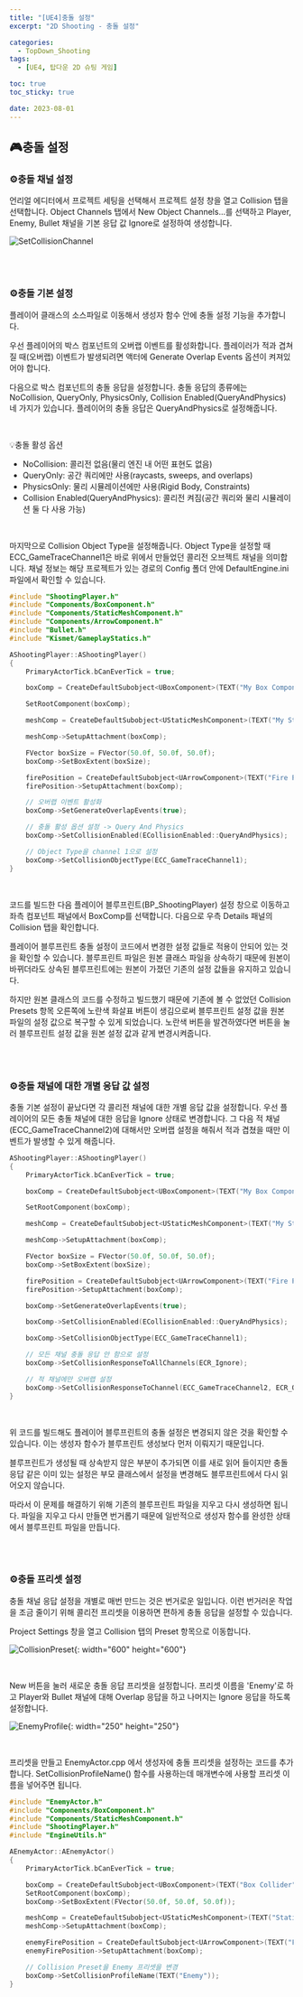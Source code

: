 ```yaml
---
title: "[UE4]충돌 설정"
excerpt: "2D Shooting - 충돌 설정"

categories:
  - TopDown_Shooting
tags:
  - [UE4, 탑다운 2D 슈팅 게임]

toc: true
toc_sticky: true

date: 2023-08-01
---
```


## 🎮충돌 설정
### ⚙️충돌 채널 설정
언리얼 에디터에서 프로젝트 세팅을 선택해서 프로젝트 설정 창을 열고 Collision 탭을 선택합니다. Object Channels 탭에서 New Object Channels...를 선택하고 Player, Enemy, Bullet 채널을 기본 응답 값 Ignore로 설정하여 생성합니다.

![SetCollisionChannel](/assets/images/2DShooting/SetCollisionChannel.png)

<br><br>

### ⚙️충돌 기본 설정
플레이어 클래스의 소스파일로 이동해서 생성자 함수 안에 충돌 설정 기능을 추가합니다. 

우선 플레이어의 박스 컴포넌트의 오버랩 이벤트를 활성화합니다. 플레이러가 적과 겹쳐질 때(오버랩) 이벤트가 발생되려면 액터에 Generate Overlap Events 옵션이 켜져있어야 합니다.

다음으로 박스 컴포넌트의 충돌 응답을 설정합니다. 충돌 응답의 종류에는 NoCollision, QueryOnly, PhysicsOnly, Collision Enabled(QueryAndPhysics) 네 가지가 있습니다. 플레이어의 충돌 응답은 QueryAndPhysics로 설정해줍니다.

<br>

💡충돌 활성 옵션
* NoCollision: 콜리전 없음(물리 엔진 내 어떤 표현도 없음)
* QueryOnly: 공간 쿼리에만 사용(raycasts, sweeps, and overlaps)
* PhysicsOnly: 물리 시뮬레이션에만 사용(Rigid Body, Constraints)
* Collision Enabled(QueryAndPhysics): 콜리전 켜짐(공간 쿼리와 물리 시뮬레이션 둘 다 사용 가능)

<br>

마지막으로 Collision Object Type을 설정해줍니다. Object Type을 설정할 때 ECC_GameTraceChannel1은 바로 위에서 만들었던 콜리전 오브젝트 채널을 의미합니다. 채널 정보는 해당 프로젝트가 있는 경로의 Config 폴더 안에 DefaultEngine.ini 파일에서 확인할 수 있습니다.

```cpp
#include "ShootingPlayer.h"
#include "Components/BoxComponent.h"
#include "Components/StaticMeshComponent.h"
#include "Components/ArrowComponent.h"
#include "Bullet.h"
#include "Kismet/GameplayStatics.h"

AShootingPlayer::AShootingPlayer()
{
	PrimaryActorTick.bCanEverTick = true;

	boxComp = CreateDefaultSubobject<UBoxComponent>(TEXT("My Box Component"));

	SetRootComponent(boxComp);

	meshComp = CreateDefaultSubobject<UStaticMeshComponent>(TEXT("My Static Mesh"));

	meshComp->SetupAttachment(boxComp);

	FVector boxSize = FVector(50.0f, 50.0f, 50.0f);
	boxComp->SetBoxExtent(boxSize);

	firePosition = CreateDefaultSubobject<UArrowComponent>(TEXT("Fire Position"));
	firePosition->SetupAttachment(boxComp);

	// 오버랩 이벤트 활성화
	boxComp->SetGenerateOverlapEvents(true);

	// 충돌 활성 옵션 설정 -> Query And Physics
	boxComp->SetCollisionEnabled(ECollisionEnabled::QueryAndPhysics);

	// Object Type을 channel 1으로 설정
	boxComp->SetCollisionObjectType(ECC_GameTraceChannel1);
}
```

<br>

코드를 빌드한 다음 플레이어 블루프린트(BP_ShootingPlayer) 설정 창으로 이동하고 좌측 컴포넌트 패널에서 BoxComp를 선택합니다. 다음으로 우측 Details 패널의 Collision 탭을 확인합니다. 

플레이어 블루프린트 충돌 설정이 코드에서 변경한 설정 값들로 적용이 안되어 있는 것을 확인할 수 있습니다. 블루프린트 파일은 원본 클래스 파일을 상속하기 때문에 원본이 바뀌더라도 상속된 블루프린트에는 원본이 가졌던 기존의 설정 값들을 유지하고 있습니다.

하지만 원본 클래스의 코드를 수정하고 빌드했기 때문에 기존에 볼 수 없었던 Collision Presets 항목 오른쪽에 노란색 화살표 버튼이 생김으로써 블루프린트 설정 값을 원본 파일의 설정 값으로 복구할 수 있게 되었습니다. 노란색 버튼을 발견하였다면 버튼을 눌러 블루프린트 설정 값을 원본 설정 값과 같게 변경시켜줍니다.

<br><br>

### ⚙️충돌 채널에 대한 개별 응답 값 설정
충돌 기본 설정이 끝났다면 각 콜리전 채널에 대한 개별 응답 값을 설정합니다. 우선 플레이어의 모든 충돌 채널에 대한 응답을 Ignore 상태로 변경합니다. 그 다음 적 채널(ECC_GameTraceChannel2)에 대해서만 오버랩 설정을 해줘서 적과 겹쳤을 때만 이벤트가 발생할 수 있게 해줍니다.

```cpp
AShootingPlayer::AShootingPlayer()
{
	PrimaryActorTick.bCanEverTick = true;

	boxComp = CreateDefaultSubobject<UBoxComponent>(TEXT("My Box Component"));

	SetRootComponent(boxComp);

	meshComp = CreateDefaultSubobject<UStaticMeshComponent>(TEXT("My Static Mesh"));

	meshComp->SetupAttachment(boxComp);

	FVector boxSize = FVector(50.0f, 50.0f, 50.0f);
	boxComp->SetBoxExtent(boxSize);

	firePosition = CreateDefaultSubobject<UArrowComponent>(TEXT("Fire Position"));
	firePosition->SetupAttachment(boxComp);

	boxComp->SetGenerateOverlapEvents(true);

	boxComp->SetCollisionEnabled(ECollisionEnabled::QueryAndPhysics);

	boxComp->SetCollisionObjectType(ECC_GameTraceChannel1);

	// 모든 채널 충돌 응답 안 함으로 설정
	boxComp->SetCollisionResponseToAllChannels(ECR_Ignore);

	// 적 채널에만 오버랩 설정
	boxComp->SetCollisionResponseToChannel(ECC_GameTraceChannel2, ECR_Overlap);
}
```

<br>

위 코드를 빌드해도 플레이어 블루프린트의 충돌 설정은 변경되지 않은 것을 확인할 수 있습니다. 이는 생성자 함수가 블루프린트 생성보다 먼저 이뤄지기 때문입니다.

블루프린트가 생성될 때 상속받지 않은 부분이 추가되면 이를 새로 읽어 들이지만 충돌 응답 같은 이미 있는 설정은 부모 클래스에서 설정을 변경해도 블루프린트에서 다시 읽어오지 않습니다.

따라서 이 문제를 해결하기 위해 기존의 블루프린트 파일을 지우고 다시 생성하면 됩니다. 파일을 지우고 다시 만들면 번거롭기 때문에 일반적으로 생성자 함수를 완성한 상태에서 블루프린트 파일을 만듭니다.

<br><br>

### ⚙️충돌 프리셋 설정
충돌 채널 응답 설정을 개별로 매번 만드는 것은 번거로운 일입니다. 이런 번거러운 작업을 조금 줄이기 위해 콜리전 프리셋을 이용하면 편하게 충돌 응답을 설정할 수 있습니다.

Project Settings 창을 열고 Collision 탭의 Preset 항목으로 이동합니다.

![CollisionPreset](/assets/images/2DShooting/CollisionPreset.png){: width="600" height="600"}

<br>

New 버튼을 눌러 새로운 충돌 응답 프리셋을 설정합니다. 프리셋 이름을 'Enemy'로 하고 Player와 Bullet 채널에 대해 Overlap 응답을 하고 나머지는 Ignore 응답을 하도록 설정합니다.

![EnemyProfile](/assets/images/2DShooting/EnemyProfile.png){: width="250" height="250"}

<br>

프리셋을 만들고 EnemyActor.cpp 에서 생성자에 충돌 프리셋을 설정하는 코드를 추가합니다. SetCollisionProfileName() 함수를 사용하는데 매개변수에 사용할 프리셋 이름을 넣어주면 됩니다.

```cpp
#include "EnemyActor.h"
#include "Components/BoxComponent.h"
#include "Components/StaticMeshComponent.h"
#include "ShootingPlayer.h"
#include "EngineUtils.h"

AEnemyActor::AEnemyActor()
{
	PrimaryActorTick.bCanEverTick = true;

	boxComp = CreateDefaultSubobject<UBoxComponent>(TEXT("Box Collider"));
	SetRootComponent(boxComp);
	boxComp->SetBoxExtent(FVector(50.0f, 50.0f, 50.0f));

	meshComp = CreateDefaultSubobject<UStaticMeshComponent>(TEXT("Static Mesh"));
	meshComp->SetupAttachment(boxComp);

	enemyFirePosition = CreateDefaultSubobject<UArrowComponent>(TEXT("Fire Position"));
	enemyFirePosition->SetupAttachment(boxComp);

	// Collision Preset을 Enemy 프리셋을 변경
	boxComp->SetCollisionProfileName(TEXT("Enemy"));
}
```

<br><br>